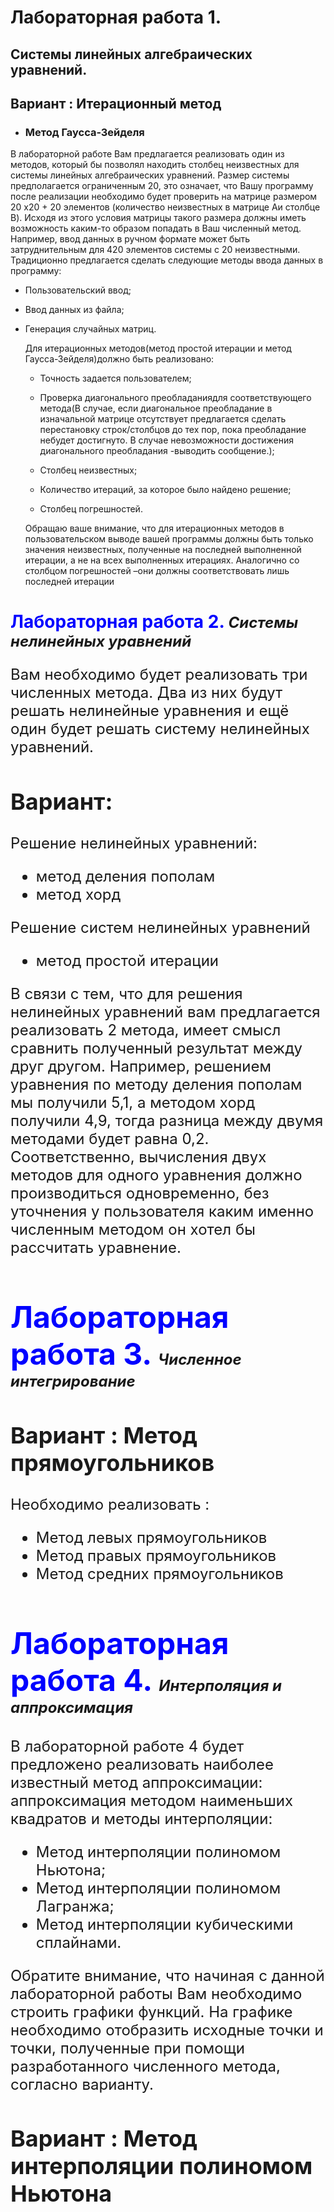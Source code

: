 # **Лабораторная работа 1.** 
 ## Системы линейных алгебраических уравнений.
 ## **Вариант : Итерационный метод**
 + ### Метод Гаусса-Зейделя 
 
В лабораторной работе Вам предлагается реализовать один из методов, который бы позволял находить столбец неизвестных для системы линейных алгебраических уравнений. Размер системы предполагается ограниченным 20, это означает, что Вашу программу после реализации необходимо будет проверить на матрице размером 20 x20 + 20 элементов (количество неизвестных в матрице Aи столбце B). Исходя из этого условия матрицы такого размера должны иметь возможность каким-то образом попадать в Ваш численный метод. Например, ввод данных в ручном формате может быть затруднительным для 420 элементов системы с 20 неизвестными. Традиционно предлагается сделать следующие методы ввода данных в программу:

+ Пользовательский ввод;
+ Ввод данных из файла;
+ Генерация случайных матриц.
  
    Для итерационных методов(метод простой итерации и метод Гаусса-Зейделя)должно быть реализовано:
  + Точность задается пользователем;
  + Проверка диагонального преобладаниядля соответствующего метода(В случае, если диагональное преобладание в изначальной матрице отсутствует предлагается сделать перестановку строк/столбцов до тех пор, пока преобладание небудет достигнуто. В случае невозможности достижения диагонального преобладания -выводить сообщение.);
  
  + Столбец неизвестных;
  + Количество итераций, за которое было найдено решение;
  + Столбец погрешностей.
  
  Обращаю ваше внимание, что для итерационных методов в пользовательском выводе вашей программы должны быть только значения неизвестных, полученные на последней выполненной итерации, а не на всех выполненных итерациях. Аналогично со столбцом погрешностей –они должны соответствовать лишь последней итерации

# <strong> <span style="color:blue"> Лабораторная работа 2.</strong> <font size="5" > _Системы нелинейных уравнений_   
  Вам необходимо будет реализовать три численных метода. Два из них будут решать нелинейные уравнения и ещё один будет решать систему нелинейных уравнений. 
  
## Вариант:
  
Решение нелинейных уравнений:
* метод деления пополам
* метод хорд

Решение систем нелинейных уравнений
* метод простой итерации
  
В связи с тем, что для решения нелинейных уравнений вам предлагается реализовать 2 метода, имеет смысл сравнить полученный результат между друг другом. Например, решением уравнения по методу деления пополам мы получили 5,1, а методом хорд получили 4,9, тогда разница между двумя методами будет равна 0,2. Соответственно, вычисления двух методов для одного уравнения должно производиться одновременно, без уточнения у пользователя каким именно численным методом он хотел бы рассчитать уравнение.

# <strong> <span style="color:blue"> Лабораторная работа 3.</strong> <font size="5" > _Численное интегрирование_   
  
## Вариант : Метод прямоугольников
Необходимо реализовать :
* Метод левых прямоугольников
* Метод правых прямоугольников
* Метод средних прямоугольников


# <strong> <span style="color:blue"> Лабораторная работа 4.</strong> <font size="5" > _Интерполяция и аппроксимация_   
  В лабораторной работе 4 будет предложено реализовать наиболее известный метод аппроксимации: аппроксимация методом наименьших квадратов и методы интерполяции:
* Метод интерполяции полиномом Ньютона;
* Метод интерполяции полиномом Лагранжа;
* Метод интерполяции кубическими сплайнами.
 
Обратите внимание, что начиная с данной лабораторной работы Вам необходимо строить графики функций. На графике необходимо отобразить исходные точки и точки, полученные при помощи разработанного численного метода, согласно варианту.
## Вариант : Метод интерполяции полиномом Ньютона
